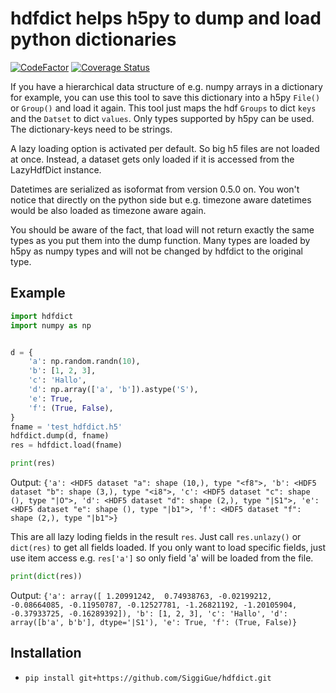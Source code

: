 # hdfdict helps h5py to dump and load python dictionaries

[![CodeFactor](https://www.codefactor.io/repository/github/siggigue/hdfdict/badge)](https://www.codefactor.io/repository/github/siggigue/hdfdict)
[![Coverage Status](https://coveralls.io/repos/github/SiggiGue/hdfdict/badge.svg?branch=master)](https://coveralls.io/github/SiggiGue/hdfdict?branch=master)

If you have a hierarchical data structure of e.g. numpy arrays in a dictionary for example, you can use this tool to save this dictionary into a h5py `File()` or `Group()` and load it again.
This tool just maps the hdf `Groups` to dict `keys` and the `Datset` to dict `values`.
Only types supported by h5py can be used.
The dictionary-keys need to be strings.

A lazy loading option is activated per default. So big h5 files are not loaded at once. Instead, a dataset gets only loaded if it is accessed from the LazyHdfDict instance.

Datetimes are serialized as isoformat from version 0.5.0 on. You won't notice that directly on the python side but e.g. timezone aware datetimes would be also loaded as timezone aware again.

You should be aware of the fact, that load will not return exactly the same types as you put them into the dump function. Many types are loaded by h5py as numpy types and will not be changed by hdfdict to the original type.

## Example

```python
import hdfdict
import numpy as np


d = {
    'a': np.random.randn(10),
    'b': [1, 2, 3],
    'c': 'Hallo',
    'd': np.array(['a', 'b']).astype('S'),
    'e': True,
    'f': (True, False),
}
fname = 'test_hdfdict.h5'
hdfdict.dump(d, fname)
res = hdfdict.load(fname)

print(res)
```

Output:
`
{'a': <HDF5 dataset "a": shape (10,), type "<f8">, 'b': <HDF5 dataset "b": shape (3,), type "<i8">, 'c': <HDF5 dataset "c": shape (), type "|O">, 'd': <HDF5 dataset "d": shape (2,), type "|S1">, 'e': <HDF5 dataset "e": shape (), type "|b1">, 'f': <HDF5 dataset "f": shape (2,), type "|b1">}
`

This are all lazy loding fields in the result `res`.
Just call `res.unlazy()` or `dict(res)` to get all fields loaded.
If you only want to load specific fields, just use item access e.g. `res['a']` so only field 'a' will be loaded from the file.


```python
print(dict(res))
```

Output:
`
{'a': array([ 1.20991242,  0.74938763, -0.02199212, -0.08664085, -0.11950787,
       -0.12527781, -1.26821192, -1.20105904, -0.37933725, -0.16289392]), 'b': [1, 2, 3], 'c': 'Hallo', 'd': array([b'a', b'b'], dtype='|S1'), 'e': True, 'f': (True, False)}
`





## Installation
+ `pip install git+https://github.com/SiggiGue/hdfdict.git`
